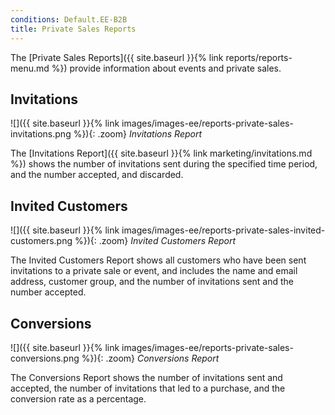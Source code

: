 ```yaml
---
conditions: Default.EE-B2B
title: Private Sales Reports
---
```


The [Private Sales Reports]({{ site.baseurl }}{% link reports/reports-menu.md %}) provide information about events and private sales.

## Invitations

![]({{ site.baseurl }}{% link images/images-ee/reports-private-sales-invitations.png %}){: .zoom}
*Invitations Report*

The [Invitations Report]({{ site.baseurl }}{% link marketing/invitations.md %}) shows the number of invitations sent during the specified time period, and the number accepted, and discarded.

## Invited Customers

![]({{ site.baseurl }}{% link images/images-ee/reports-private-sales-invited-customers.png %}){: .zoom}
*Invited Customers Report*

The Invited Customers Report shows all customers who have been sent invitations to a private sale or event, and includes the name and email address, customer group, and the number of invitations sent and the number accepted.

## Conversions

![]({{ site.baseurl }}{% link images/images-ee/reports-private-sales-conversions.png %}){: .zoom}
*Conversions Report*

The Conversions Report shows the number of invitations sent and accepted, the number of invitations that led to a purchase, and the conversion rate as a percentage.
